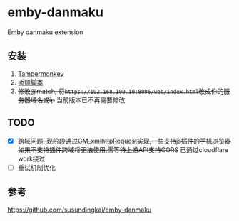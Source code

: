 # emby-danmaku
Emby danmaku extension

## 安装
1. [Tampermonkey](https://www.tampermonkey.net/)
2. [添加脚本](https://raw.githubusercontent.com/RyoLee/emby-danmaku/master/ede.js)
3. ~~修改@match, 将```https://192.168.100.10:8096/web/index.html```改成你的服务器域名或ip~~ 当前版本已不再需要修改

## TODO
- [x] ~~跨域问题: 现阶段通过GM_xmlhttpRequest实现,一些支持js插件的手机浏览器如果不支持插件跨域将无法使用,需等待上游API支持CORS~~ 已通过cloudflare work绕过
- [ ] 重试机制优化
  
## 参考
https://github.com/susundingkai/emby-danmaku
